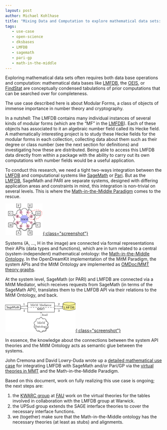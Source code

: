 ```yaml
---
layout: post
author: Michael Kohlhase
title: "Mixing Data and Computation to explore mathematical data sets: Knowledge to the rescue with LMFDB + SageMath + Pari + MitM"
tags:
   - use-case
   - open-science
   - dksbases
   - LMFDB
   - sagemath
   - pari-gp
   - math-in-the-middle
---
```


Exploring mathematical data sets often requires both data base operations and
 computation: mathematical data bases like [LMFDB](http://lmfdb.org), the
 [OEIS](http://oeis.org), or [FindStat](http://findstat.org) are conceptually condensed
 tabulations of prior computations that can be searched over for completeness.

The use case described here is about Modular Forms, a class of objects of immense
importance in number theory and cryptography.

In a nutshell: The LMFDB contains many individual instances of several kinds of modular
forms (which are the “MF” in the [LMFDB](http://lmfdb.org)). Each of these objects has
associated to it an algebraic number field called its Hecke field. A mathematically
interesting project is to study these Hecke fields for the modular forms in each
collection, collecting data about them such as their degree or class number (see the next
section for definitions) and investigating how these are distributed. Being able to access
this LMFDB data directly from within a package with the ability to carry out its own
computations with number fields would be a useful application.

To conduct this research, we need a tight two-ways integration between the
[LMFDB](http://lmfdb.org) and computational systems like [SageMath](ttp://sagemath.org) or
[Pari](https://pari.math.u-bordeaux.fr/). But as the [LMFDB](http://lmfdb.org), SageMath
and PARI are separate systems, designed with differing application areas and constraints
in mind, this integration is non-trivial on several levels. This is where the
[Math-in-the-Middle Paradigm](https://github.com/OpenDreamKit/OpenDreamKit/blob/master/WP6/MACIS17-interop/crc.pdf)
comes to the rescue.

[ ![The MitM Paradigm Connection Graph](/public/images/use-cases-lmfdb-mitm.png){:class="screenshot"} ](/public/images/use-cases-lmfdb-mitm.png)

Systems (A, ..., H in the image) are connected via formal representations their APIs 
(data types and functions), which are in turn related to a central (system-independent)
mathematical ontology: the
[Math-in-the-Middle Ontology](https://mathhub.info/#/content/ODK). In the OpenDreamKit
implementation of the MitM Paradigm, the system APIs and the MitM Ontology are implemented
as [OMDoc/MMT theory graphs](http://uniformal.github.io).

At the system level, SageMath (or PARI) and LMFDB are connected via a MitM Mediator, which
receives requests from SageMath (in terms of the SageMath API), translates them to the
LMFDB API via their relations to the MitM Ontology, and back. 

[ ![The MitM Paradigm Mediator Architecture](/public/images/use-cases-lmfdb-mediator.png){:class="screenshot"} ](/public/images/use-cases-lmfdb-mediator.png)

In essence, the knowledge about the connections between the system API theories and the
MitM Ontology acts as semantic glue between the systems. 

John Cremona and David Lowry-Duda wrote up a [detailed mathematical use case](https://github.com/OpenDreamKit/OpenDreamKit/blob/master/WP6/usecase-notes/UseCaseHecke.pdf) for integrating LMFDB with SageMath and/or Pari/GP via the [virtual theories in MMT](https://github.com/OpenDreamKit/OpenDreamKit/blob/master/WP6/MACIS17-vt/crc.pdf) and the Math-in-the-Middle Paradigm.

Based on this document, work on fully realizing this use case is ongoing; the next steps
are:
1. the [KWARC group](http://kwarc.info) at [FAU](http://fau.de) work on the virtual
   theories for the tables involved in collaboration with the LMFDB group at Warwick.
2. the UPSud group extends the SAGE interface theories to  cover the necessary interface functions. 
3. we (together) make sure that the Math-in-the-Middle ontology has the necessary theories
(at least as stubs) and alignments.

